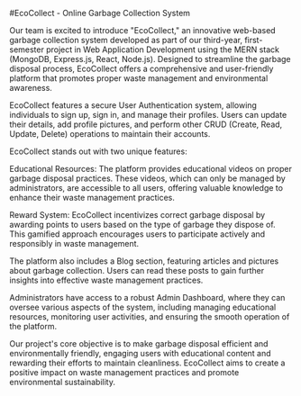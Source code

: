 #EcoCollect - Online Garbage Collection System

Our team is excited to introduce "EcoCollect," an innovative web-based garbage collection system developed as part of our third-year, first-semester project in Web Application Development using the MERN stack (MongoDB, Express.js, React, Node.js). Designed to streamline the garbage disposal process, EcoCollect offers a comprehensive and user-friendly platform that promotes proper waste management and environmental awareness.

EcoCollect features a secure User Authentication system, allowing individuals to sign up, sign in, and manage their profiles. Users can update their details, add profile pictures, and perform other CRUD (Create, Read, Update, Delete) operations to maintain their accounts.

EcoCollect stands out with two unique features:

Educational Resources: The platform provides educational videos on proper garbage disposal practices. These videos, which can only be managed by administrators, are accessible to all users, offering valuable knowledge to enhance their waste management practices.

Reward System: EcoCollect incentivizes correct garbage disposal by awarding points to users based on the type of garbage they dispose of. This gamified approach encourages users to participate actively and responsibly in waste management.

The platform also includes a Blog section, featuring articles and pictures about garbage collection. Users can read these posts to gain further insights into effective waste management practices.

Administrators have access to a robust Admin Dashboard, where they can oversee various aspects of the system, including managing educational resources, monitoring user activities, and ensuring the smooth operation of the platform.

Our project's core objective is to make garbage disposal efficient and environmentally friendly, engaging users with educational content and rewarding their efforts to maintain cleanliness. EcoCollect aims to create a positive impact on waste management practices and promote environmental sustainability.
